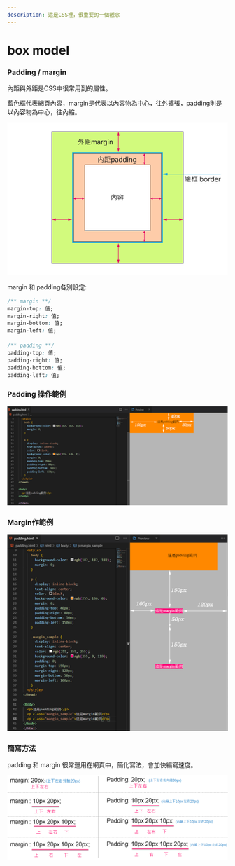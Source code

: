 ```yaml
---
description: 這是CSS裡，很重要的一個觀念
---
```


# box model

### Padding / margin

內距與外距是CSS中很常用到的屬性。

藍色框代表網頁內容，margin是代表以內容物為中心，往外擴張，padding則是以內容物為中心，往內縮。

![](.gitbook/assets/image%20%2811%29.png)

margin 和 padding各別設定:

```css
/** margin **/
margin-top: 值;
margin-right: 值;
margin-bottom: 值;
margin-left: 值;

/** padding **/
padding-top: 值;
padding-right: 值;
padding-bottom: 值;
padding-left: 值;

```

### Padding 操作範例

![](.gitbook/assets/p01.jpg)

### Margin作範例

![](.gitbook/assets/p02.jpg)

### 簡寫方法

padding 和 margin 很常運用在網頁中，簡化寫法，會加快編寫速度。

![](.gitbook/assets/p03.jpg)

